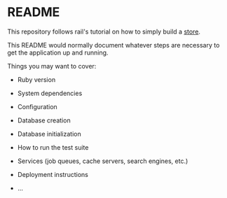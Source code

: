 # README

This repository follows rail's tutorial on how to simply build a
[store](https://guides.rubyonrails.org/getting_started.html).

This README would normally document whatever steps are necessary to get the
application up and running.

Things you may want to cover:

* Ruby version

* System dependencies

* Configuration

* Database creation

* Database initialization

* How to run the test suite

* Services (job queues, cache servers, search engines, etc.)

* Deployment instructions

* ...
